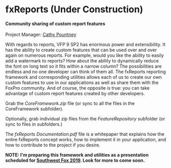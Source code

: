 # fxReports (Under Construction)
<b>Community sharing of custom report features</b><br><br>
Project Manager: [Cathy Pountney](https://github.com/frontier2000)<br>

With regards to reports, VFP 9 SP2 has enormous power and extensibility. It has the ability to create custom features that can be used over and over again on numerous reports. For example, would you like the ability to easily add a watermark to reports? How about the ability to dynamically reduce the font on long text so it fits within a narrow column? The possibilities are endless and no one developer can think of them all. The fxReports reporting framework and corresponding utilities allows each of us to create our own custom features to use in our applications as well as share them with the FoxPro community. And of course, the opposite is true: you can take advantage of custom report features created by other developers. 

Grab the <i>CoreFramework.zip</i> file (or sync to all the files in the CoreFramework subfolder). 

Optionally, grab individual zip files from the <i>FeatureRepository</i> subfolder (or sync to files in subfolders.)

The <i>fxReports Documentation.pdf</i> file is a whitepaper that explains how the entire fxReports concept works, how to implement it in your application, and how to contribute to the project if you desire. 

<b>NOTE: I'm preparing this framework and utilities as a presentation scheduled for [Southwest Fox 2019](www.swfox.net). Look for more to come soon.</b>

